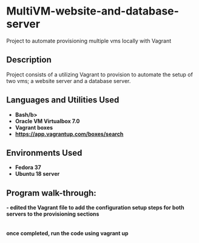 # MultiVM-website-and-database-server
Project to automate provisioning multiple vms locally with Vagrant


<h2>Description</h2>
Project consists of a utilizing Vagrant to provision to automate the setup of two vms; a website server and a database server.


<br />


<h2>Languages and Utilities Used</h2>

- <b>Bash/b> 
- <b>Oracle VM Virtualbox 7.0 </b>
- <b>Vagrant boxes</b>
- <b>https://app.vagrantup.com/boxes/search</b>

<h2>Environments Used </h2>

- <b>Fedora 37</b>
- <b>Ubuntu 18 server

<h2>Program walk-through:</h2>

<p align="left">
- edited the Vagrant file to add the configuration setup steps for both servers to the provisioning sections <br/>




<br />
<br />
once completed, run the code using vagrant up


<br />






 
</p>
